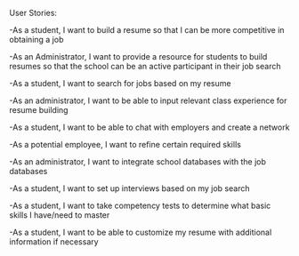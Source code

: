 User Stories:

-As a student, I want to build a resume so that I can be more competitive in obtaining a job

-As an Administrator, I want to provide a resource for students to build resumes so that the school can be an active participant in their job search

-As a student, I want to search for jobs based on my resume

-As an administrator, I want to be able to input relevant class experience for resume building

-As a student, I want to be able to chat with employers and create a network

-As a potential employee, I want to refine certain required skills

-As an administrator, I want to integrate school databases with the job databases

-As a student, I want to set up interviews based on my job search

-As a student, I want to take competency tests to determine what basic skills I have/need to master

-As a student, I want to be able to customize my resume with additional information if necessary

